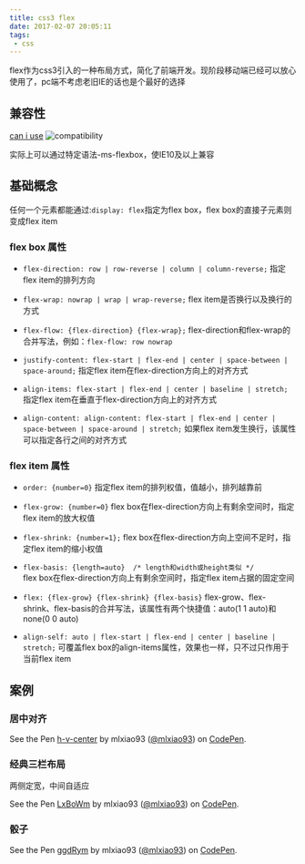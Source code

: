 ```yaml
---
title: css3 flex
date: 2017-02-07 20:05:11
tags:
 - css
---
```


flex作为css3引入的一种布局方式，简化了前端开发。现阶段移动端已经可以放心使用了，pc端不考虑老旧IE的话也是个最好的选择

<!-- more -->

## 兼容性
[can i use](http://caniuse.com/)
![compatibility](http://o86lf0oxm.bkt.clouddn.com/blog-css-flex-01.png)

实际上可以通过特定语法-ms-flexbox，使IE10及以上兼容

## 基础概念
任何一个元素都能通过:`display: flex`指定为flex box，flex box的直接子元素则变成flex item
### flex box 属性
+ `flex-direction: row | row-reverse | column | column-reverse;`
  指定flex item的排列方向

+ `flex-wrap: nowrap | wrap | wrap-reverse;`
  flex item是否换行以及换行的方式

+ `flex-flow: {flex-direction} {flex-wrap};`
  flex-direction和flex-wrap的合并写法，例如：`flex-flow: row nowrap`

+ `justify-content: flex-start | flex-end | center | space-between | space-around;`
  指定flex item在flex-direction方向上的对齐方式

+ `align-items: flex-start | flex-end | center | baseline | stretch;`
  指定flex item在垂直于flex-direction方向上的对齐方式

+ `align-content: align-content: flex-start | flex-end | center | space-between | space-around | stretch;`
  如果flex item发生换行，该属性可以指定各行之间的对齐方式

### flex item 属性
+ `order: {number=0}`
  指定flex item的排列权值，值越小，排列越靠前

+ `flex-grow: {number=0}`
  flex box在flex-direction方向上有剩余空间时，指定flex item的放大权值

+ `flex-shrink: {number=1};`
  flex box在flex-direction方向上空间不足时，指定flex item的缩小权值

+ `flex-basis: {length=auto}  /* length和width或height类似 */`  
  flex box在flex-direction方向上有剩余空间时，指定flex item占据的固定空间

+ `flex: {flex-grow} {flex-shrink} {flex-basis}`
  flex-grow、flex-shrink、flex-basis的合并写法，该属性有两个快捷值：auto(1 1 auto)和none(0 0 auto)

+ `align-self: auto | flex-start | flex-end | center | baseline | stretch;`
  可覆盖flex box的align-items属性，效果也一样，只不过只作用于当前flex item

## 案例
### 居中对齐
<p data-height="265" data-theme-id="0" data-slug-hash="rjrbQe" data-default-tab="css,result" data-user="mlxiao93" data-embed-version="2" data-pen-title="h-v-center" class="codepen">See the Pen <a href="http://codepen.io/mlxiao93/pen/rjrbQe/">h-v-center</a> by mlxiao93 (<a href="http://codepen.io/mlxiao93">@mlxiao93</a>) on <a href="http://codepen.io">CodePen</a>.</p>
<script async src="https://production-assets.codepen.io/assets/embed/ei.js"></script>

### 经典三栏布局
两侧定宽，中间自适应
<p data-height="265" data-theme-id="0" data-slug-hash="LxBoWm" data-default-tab="css,result" data-user="mlxiao93" data-embed-version="2" data-pen-title="LxBoWm" class="codepen">See the Pen <a href="http://codepen.io/mlxiao93/pen/LxBoWm/">LxBoWm</a> by mlxiao93 (<a href="http://codepen.io/mlxiao93">@mlxiao93</a>) on <a href="http://codepen.io">CodePen</a>.</p>
<script async src="https://production-assets.codepen.io/assets/embed/ei.js"></script>

### 骰子
<p data-height="316" data-theme-id="0" data-slug-hash="ggdRym" data-default-tab="html,result" data-user="mlxiao93" data-embed-version="2" data-pen-title="ggdRym" class="codepen">See the Pen <a href="http://codepen.io/mlxiao93/pen/ggdRym/">ggdRym</a> by mlxiao93 (<a href="http://codepen.io/mlxiao93">@mlxiao93</a>) on <a href="http://codepen.io">CodePen</a>.</p>
<script async src="https://production-assets.codepen.io/assets/embed/ei.js"></script>
